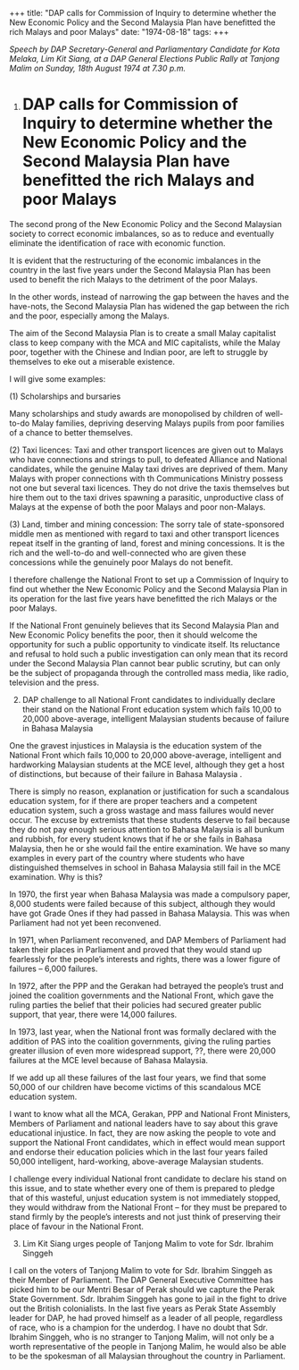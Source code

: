 +++ 
title: "DAP calls for Commission of Inquiry to determine whether the New Economic Policy and the Second Malaysia Plan have benefitted the rich Malays and poor Malays"
date: "1974-08-18"
tags:
+++

_Speech by DAP Secretary-General and Parliamentary Candidate for Kota Melaka, Lim Kit Siang, at a DAP General Elections Public Rally at Tanjong Malim on Sunday, 18th August 1974 at 7.30 p.m._

1. # DAP calls for Commission of Inquiry to determine whether the New Economic Policy and the Second Malaysia Plan have benefitted the rich Malays and poor Malays

The second prong of the New Economic Policy and the Second Malaysian society to correct economic imbalances, so as to reduce and eventually eliminate the identification of race with economic function.</u>

It is evident that the restructuring of the economic imbalances in the country in the last five years under the Second Malaysia Plan has been used to benefit the rich Malays to the detriment of the poor Malays.

In the other words, instead of narrowing the gap between the haves and the have-nots, the Second Malaysia Plan has widened the gap between the rich and the poor, especially among the Malays.

The aim of the Second Malaysia Plan is to create a small Malay capitalist class to keep company with the MCA and MIC capitalists, while the Malay poor, together with the Chinese and Indian poor, are left to struggle by themselves to eke out a miserable existence.

I will give some examples:

(1)	Scholarships and bursaries

Many scholarships and study awards are monopolised by children of well-to-do Malay families, depriving deserving Malays pupils from poor families of a chance to better themselves.

(2)	Taxi licences: Taxi and other transport licences are given out to Malays who have connections and strings to pull, to defeated Alliance and National candidates, while the genuine Malay taxi drives are deprived of them. Many Malays with proper connections with th Communications Ministry possess not one but several taxi licences. They do not drive the taxis themselves but hire them out to the taxi drives spawning a parasitic, unproductive class of Malays at the expense of both the poor Malays and poor non-Malays.

(3)	Land, timber and mining concession: The sorry tale of state-sponsored middle men as mentioned with regard to taxi and other transport licences repeat itself in the granting of land, forest and mining concessions. It is the rich and the well-to-do and well-connected who are given these concessions while the genuinely poor Malays do not benefit.

I therefore challenge the National Front to set up a Commission of Inquiry to find out whether the New Economic Policy and the Second Malaysia Plan in its operation for the last five years have benefitted the rich Malays or the poor Malays.

If the National Front genuinely believes that its Second Malaysia Plan and New Economic Policy benefits the poor, then it should welcome the opportunity for such a public opportunity to vindicate itself. Its reluctance and refusal to hold such a public investigation can only mean that its record under the Second Malaysia Plan cannot bear public scrutiny, but can only be the subject of propaganda through the controlled mass media, like radio, television and the press.

2. DAP challenge to all National Front candidates to individually declare their stand on the National Front education system which fails 10,00 to 20,000 above-average, intelligent Malaysian students because of failure in Bahasa Malaysia 

One the gravest injustices in Malaysia is the education system of the National Front which fails 10,000 to 20,000 above-average, intelligent and hardworking Malaysian students at the MCE level, although they get a host of distinctions, but because of their failure in Bahasa Malaysia .

There is simply no reason, explanation or justification for such a scandalous education system, for if there are proper teachers and a competent education system, such a gross wastage and mass failures would never occur. The excuse by extremists that these students deserve to fail because they do not pay enough serious attention to Bahasa Malaysia is all bunkum and rubbish, for every student knows that if he or she fails in Bahasa Malaysia, then he or she would fail the entire examination. We have so many examples in every part of the country where students who have distinguished themselves in school in Bahasa Malaysia still fail in the MCE examination. Why is this?

In 1970, the first year when Bahasa Malaysia was made a compulsory paper, 8,000 students were failed because of this subject, although they would have got Grade Ones if they had passed in Bahasa Malaysia. This was when Parliament had not yet been reconvened.

In 1971, when Parliament reconvened, and DAP Members of Parliament had taken their places in Parliament and proved that they would stand up fearlessly for the people’s interests and rights, there was a lower figure of failures – 6,000 failures. 

In 1972, after the PPP and the Gerakan had betrayed the people’s trust and joined the coalition governments and the National Front, which gave the ruling parties the belief that their policies had secured greater public support, that year, there were 14,000 failures.

In 1973, last year, when the National front was formally declared with the addition of PAS into the coalition governments, giving the ruling parties greater illusion of even more widespread support, ??, there were 20,000 failures at the MCE level because of Bahasa Malaysia.

If we add up all these failures of the last four years, we find that some 50,000 of our children have become victims of this scandalous MCE education system.

I want to know what all the MCA, Gerakan, PPP and National Front Ministers, Members of Parliament and national leaders have to say about this grave educational injustice. In fact, they are now asking the people to vote and support the National Front candidates, which in effect would mean support and endorse their education policies which in the last four years failed 50,000 intelligent, hard-working, above-average Malaysian students.

I challenge every individual National front candidate to declare his stand on this issue, and to state whether every one of them is prepared to pledge that of this wasteful, unjust education system is not immediately stopped, they would withdraw from the National Front – for they must be prepared to stand firmly by the people’s interests and not just think of preserving their place of favour in the National Front.

3. Lim Kit Siang urges people of Tanjong Malim to vote for Sdr. Ibrahim Singgeh

I call on the voters of Tanjong Malim to vote for Sdr. Ibrahim Singgeh as their Member of Parliament. The DAP General Executive Committee has picked him to be our Mentri Besar of Perak should we capture the Perak State Government. Sdr. Ibrahim Singgeh has gone to jail in the fight to drive out the British colonialists. In the last five years as Perak State Assembly leader for DAP, he had proved himself as a leader of all people, regardless of race, who is a champion for the underdog. I have no doubt that Sdr. Ibrahim Singgeh, who is no stranger to Tanjong Malim, will not only be a worth representative of the people in Tanjong Malim, he would also be able to be the spokesman of all Malaysian throughout the country in Parliament.
 
